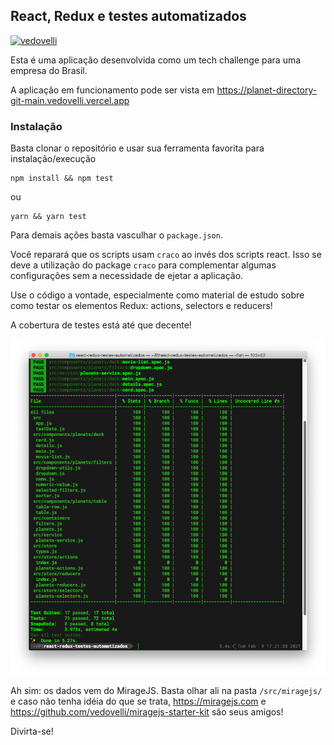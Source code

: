 ## React, Redux e testes automatizados

[![vedovelli](https://circleci.com/gh/vedovelli/react-redux-testes-automatizados.svg?style=svg)](https://circleci.com/gh/vedovelli/react-redux-testes-automatizados)

Esta é uma aplicação desenvolvida como um tech challenge para uma empresa do Brasil.

A aplicação em funcionamento pode ser vista em https://planet-directory-git-main.vedovelli.vercel.app

### Instalação

Basta clonar o repositório e usar sua ferramenta favorita para instalação/execução

```
npm install && npm test
```

ou

```
yarn && yarn test
```

Para demais ações basta vasculhar o `package.json`.

Você reparará que os scripts usam `craco` ao invés dos scripts react. Isso se deve a utilização do package `craco` para complementar algumas configurações sem a necessidade de ejetar a aplicação.

Use o código a vontade, especialmente como material de estudo sobre como testar os elementos Redux: actions, selectors e reducers!

A cobertura de testes está até que decente!

![Lindo relatório de coverage](coverage.png)

Ah sim: os dados vem do MirageJS. Basta olhar ali na pasta `/src/miragejs/` e caso não tenha idéia do que se trata, https://miragejs.com e https://github.com/vedovelli/miragejs-starter-kit são seus amigos!

Divirta-se!
